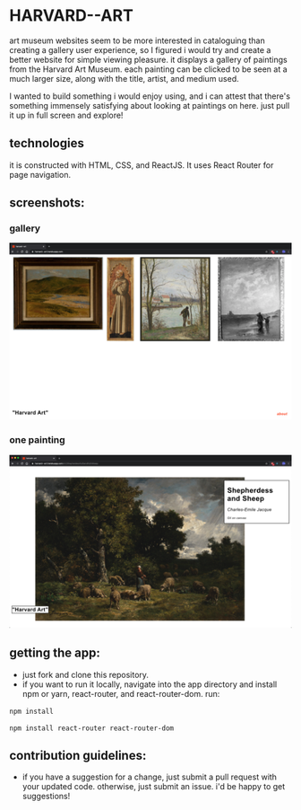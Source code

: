 # HARVARD--ART

art museum websites seem to be more interested in cataloguing than creating a gallery user experience, so I figured i would try and create a better website for simple viewing pleasure. it displays a gallery of paintings from the Harvard Art Museum. each painting can be clicked to be seen at a much larger size, along with the title, artist, and medium used. 

I wanted to build something i would enjoy using, and i can attest that there's something immensely satisfying about looking at paintings on here. just pull it up in full screen and explore!


## technologies

it is constructed with HTML, CSS, and ReactJS. It uses React Router for page navigation.


## screenshots:

### gallery

![gallery](/public/screenshots/gallery.png?raw=true)

### one painting

![sheperdess](/public/screenshots/sheperdess.png?raw=true)


 ## getting the app: 
 
 - just fork and clone this repository.
 - if you want to run it locally, navigate into the app directory and install npm or yarn, react-router, and react-router-dom. run:
 
 ```
 npm install
 ```
 ```
 npm install react-router react-router-dom
 ```
 
 
 ## contribution guidelines:
 
 - if you have a suggestion for a change, just submit a pull request with your updated code. otherwise, just submit an issue. i'd be happy to get suggestions!
